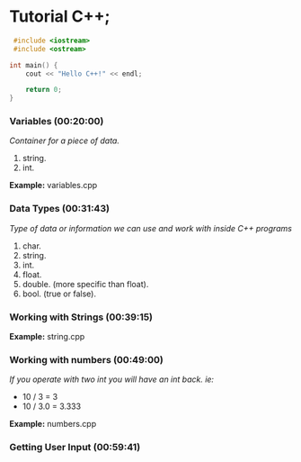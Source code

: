 # Tutorial  C++;

```c++
 #include <iostream>
 #include <ostream>

int main() {
	cout << "Hello C++!" << endl;

	return 0;
}
```


### Variables (00:20:00)
*Container for a piece of data.*

1. string.
2. int.

**Example:**
	variables.cpp


### Data Types (00:31:43)
*Type of data or information we can use and work with inside C++ programs*

1. char.
2. string.
3. int.
4. float.
5. double. (more specific than float).
6.  bool. (true or false).

### Working with Strings (00:39:15)

**Example:**
	string.cpp

### Working with numbers (00:49:00)
*If you operate with two int you will have an int back.
ie:*
- 10 / 3 = 3
- 10 / 3.0 = 3.333

**Example:**
	numbers.cpp

### Getting User Input (00:59:41)
